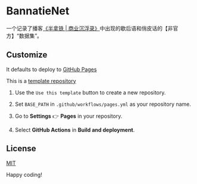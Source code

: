 # BannatieNet

一个记录了播客[《半拿铁 | 商业沉浮录》](https://www.douban.com/podcast/36692767/)中出现的歇后语和俏皮话的【非官方】“数据集”。

## Customize

It defaults to deploy to [GitHub Pages](https://docs.github.com/en/pages/getting-started-with-github-pages/configuring-a-publishing-source-for-your-github-pages-site)

This is a [template repository](https://docs.github.com/de/repositories/creating-and-managing-repositories/creating-a-template-repository)

1. Use the `Use this template` button to create a new repository.

2. Set `BASE_PATH` in `.github/workflows/pages.yml` as your repository name.

3. Go to **Settings** 👉 **Pages** in your repository.

4. Select **GitHub Actions** in **Build and deployment**.

## License

[MIT](/LICENSE)

Happy coding!

